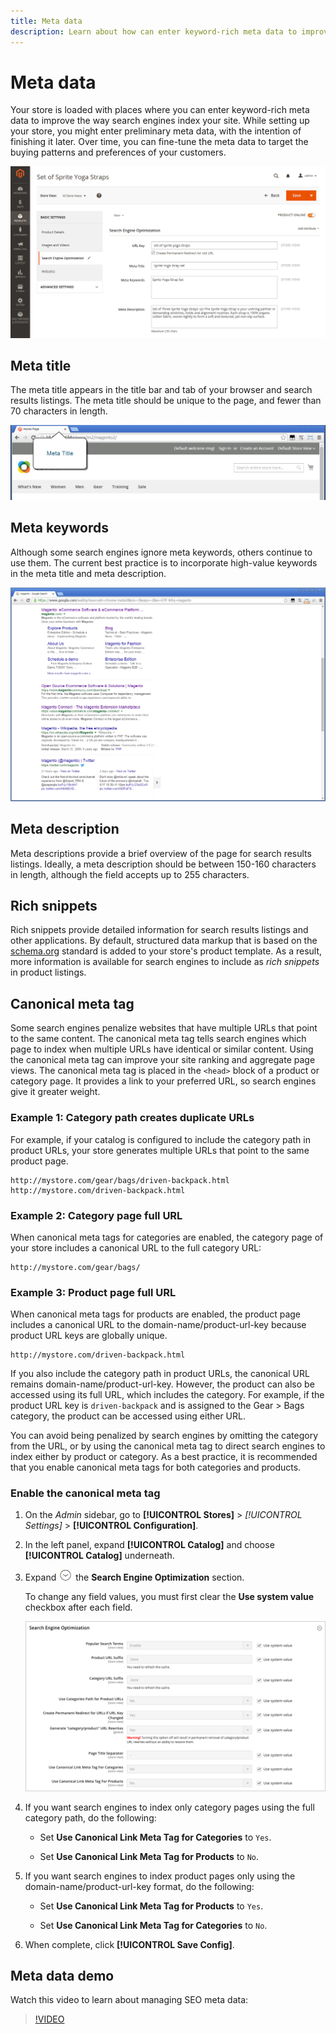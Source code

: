 ```yaml
---
title: Meta data
description: Learn about how can enter keyword-rich meta data to improve the way search engines index your Commerce site.
---
```

# Meta data

Your store is loaded with places where you can enter keyword-rich meta data to improve the way search engines index your site. While setting up your store, you might enter preliminary meta data, with the intention of finishing it later. Over time, you can fine-tune the meta data to target the buying patterns and preferences of your customers.

![Product settings - search engine optimization](./assets/product-basic-settings-search-engine-optimization-yoga-strap.png)<!-- zoom -->

## Meta title

The meta title appears in the title bar and tab of your browser and search results listings. The meta title should be unique to the page, and fewer than 70 characters in length.

![Example storefront - meta title](./assets/storefront-home-page-meta-title.png)<!-- zoom -->

## Meta keywords

Although some search engines ignore meta keywords, others continue to use them. The current best practice is to incorporate high-value keywords in the meta title and meta description.

![Web browser search - meta keywords](./assets/storefront-meta-description.png)<!-- zoom -->

## Meta description

Meta descriptions provide a brief overview of the page for search results listings. Ideally, a meta description should be between 150-160 characters in length, although the field accepts up to 255 characters.

## Rich snippets

Rich snippets provide detailed information for search results listings and other applications. By default, structured data markup that is based on the [schema.org][1] standard is added to your store's product template. As a result, more information is available for search engines to include as _rich snippets_ in product listings.

## Canonical meta tag

Some search engines penalize websites that have multiple URLs that point to the same content. The canonical meta tag tells search engines which page to index when multiple URLs have identical or similar content. Using the canonical meta tag can improve your site ranking and aggregate page views. The canonical meta tag is placed in the `<head>` block of a product or category page. It provides a link to your preferred URL, so search engines give it greater weight.

### Example 1: Category path creates duplicate URLs

For example, if your catalog is configured to include the category path in product URLs, your store generates multiple URLs that point to the same product page.

    http://mystore.com/gear/bags/driven-backpack.html
    http://mystore.com/driven-backpack.html

### Example 2: Category page full URL

When canonical meta tags for categories are enabled, the category page of your store includes a canonical URL to the full category URL:

    http://mystore.com/gear/bags/

### Example 3: Product page full URL

When canonical meta tags for products are enabled, the product page includes a canonical URL to the domain-name/product-url-key because product URL keys are globally unique.

    http://mystore.com/driven-backpack.html

If you also include the category path in product URLs, the canonical URL remains domain-name/product-url-key. However, the product can also be accessed using its full URL, which includes the category. For example, if the product URL key is `driven-backpack` and is assigned to the Gear > Bags category, the product can be accessed using either URL.

You can avoid being penalized by search engines by omitting the category from the URL, or by using the canonical meta tag to direct search engines to index either by product or category. As a best practice, it is recommended that you enable canonical meta tags for both categories and products.

### Enable the canonical meta tag

1. On the _Admin_ sidebar, go to **[!UICONTROL Stores]** > _[!UICONTROL Settings]_ > **[!UICONTROL Configuration]**.

1. In the left panel, expand **[!UICONTROL Catalog]** and choose **[!UICONTROL Catalog]** underneath.

1. Expand ![Expansion selector](../assets/icon-display-expand.png) the **Search Engine Optimization** section.

    To change any field values, you must first clear the **Use system value** checkbox after each field.

    ![Catalog configuration - search engine optimization](../configuration-reference/catalog/assets/catalog-search-engine-optimization.png)<!-- zoom -->

1. If you want search engines to index only category pages using the full category path, do the following:

    - Set **Use Canonical Link Meta Tag for Categories** to `Yes`.

    - Set **Use Canonical Link Meta Tag for Products** to `No`.

1. If you want search engines to index product pages only using the domain-name/product-url-key format, do the following:

    - Set **Use Canonical Link Meta Tag for Products** to `Yes`.

    - Set **Use Canonical Link Meta Tag for Categories** to `No`.

1. When complete, click **[!UICONTROL Save Config]**.

## Meta data demo

Watch this video to learn about managing SEO meta data:

>[!VIDEO](https://video.tv.adobe.com/v/343750?quality=12)

[1]: https://schema.org/
